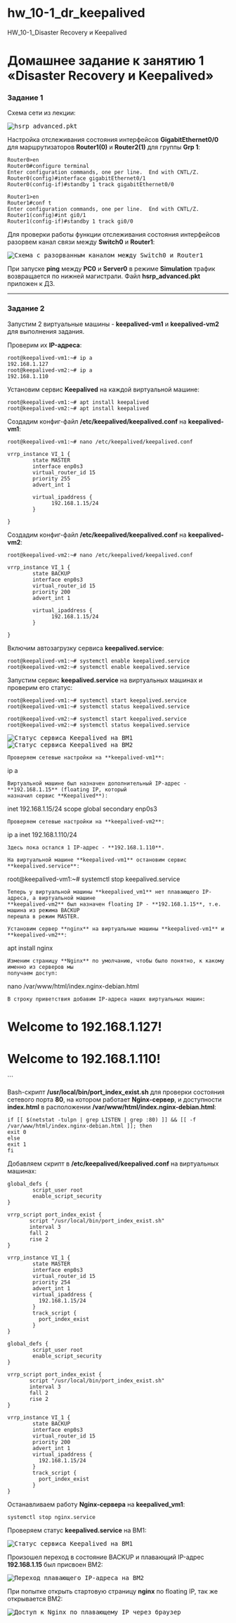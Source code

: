 # hw_10-1_dr_keepalived
HW_10-1_Disaster Recovery и Keepalived

# Домашнее задание к занятию 1 «Disaster Recovery и Keepalived»

### Задание 1

Схема сети из лекции:

<kbd>![hsrp_advanced.pkt](img/hsrp_advanced.pkt.png)</kbd>

Настройка отслеживания состояния интерфейсов **GigabitEthernet0/0** для маршрутизаторов 
**Router1(0)** и **Router2(1)** для группы **Grp 1**:

```
Router0>en
Router0#configure terminal
Enter configuration commands, one per line.  End with CNTL/Z.
Router0(config)#interface gigabitEthernet0/1
Router0(config-if)#standby 1 track gigabitEthernet0/0
```
```
Router1>en
Router1#conf t
Enter configuration commands, one per line.  End with CNTL/Z.
Router1(config)#int gi0/1
Router1(config-if)#standby 1 track gi0/0
```

Для проверки работы функции отслеживания состояния интерфейсов разорвем канал связи между
**Switch0** и **Router1**:

<kbd>![Схема с разорванным каналом между Switch0 и Router1](img/link_terminated.png)</kbd>

При запуске **ping** между **PC0** и **Server0** в режиме **Simulation** трафик возвращается 
по нижней магистрали. Файл **hsrp_advanced.pkt** приложен к ДЗ.

---

### Задание 2

Запустим 2 виртуальные машины - **keepalived-vm1** и **keepalived-vm2** для выполнения задания.

Проверим их **IP-адреса**:
```
root@keepalived-vm1:~# ip a
192.168.1.127
root@keepalived-vm2:~# ip a
192.168.1.110
```
Установим сервис **Keepalived** на каждой виртуальной машине:
```
root@keepalived-vm1:~# apt install keepalived
root@keepalived-vm2:~# apt install keepalived
```
Создадим конфиг-файл **/etc/keepalived/keepalived.conf** на **keepalived-vm1**:
```
root@keepalived-vm1:~# nano /etc/keepalived/keepalived.conf
```
```
vrrp_instance VI_1 {
        state MASTER
        interface enp0s3
        virtual_router_id 15
        priority 255
        advert_int 1

        virtual_ipaddress {
              192.168.1.15/24
        }

}
```
Создадим конфиг-файл **/etc/keepalived/keepalived.conf** на **keepalived-vm2**:
```
root@keepalived-vm2:~# nano /etc/keepalived/keepalived.conf
```
```
vrrp_instance VI_1 {
        state BACKUP
        interface enp0s3
        virtual_router_id 15
        priority 200
        advert_int 1

        virtual_ipaddress {
              192.168.1.15/24
        }

}
```
Включим автозагрузку сервиса **keepalived.service**:
```
root@keepalived-vm1:~# systemctl enable keepalived.service
root@keepalived-vm2:~# systemctl enable keepalived.service
```
Запустим сервис **keepalived.service** на виртуальных машинах и проверим его статус:
```
root@keepalived-vm1:~# systemctl start keepalived.service
root@keepalived-vm1:~# systemctl status keepalived.service

root@keepalived-vm2:~# systemctl start keepalived.service
root@keepalived-vm2:~# systemctl status keepalived.service

```
<kbd>![Статус сервиса Keepalived на ВМ1](img/keepalived_status_vm1.png)</kbd>
<kbd>![Статус сервиса Keepalived на ВМ2](img/keepalived_status_vm2.png)</kbd>
```
Проверяем сетевые настройки на **keepalived-vm1**:
```
ip a
```
Виртуальной машине был назначен дополнительный IP-адрес - **192.168.1.15** (floating IP, который
назначил сервис **Keepalived**):
```
inet 192.168.1.15/24 scope global secondary enp0s3
```
Проверяем сетевые настройки на **keepalived-vm2**:
```
ip a
inet 192.168.1.110/24
```
Здесь пока остался 1 IP-адрес - **192.168.1.110**.

На виртуальной машине **keepalived-vm1** остановим сервис **keepalived.service**:
```
root@keepalived-vm1:~# systemctl stop keepalived.service
```
Теперь у виртуальной машины **keepalived_vm1** нет плавающего IP-адреса, а виртуальной машине
**keepalived-vm2** был назначен floating IP - **192.168.1.15**, т.е. машина из режима BACKUP
перешла в режим MASTER.

Установим сервер **nginx** на виртуальные машины **keepalived-vm1** и **keepalived-vm2**:
```
apt install nginx
```
Изменим страницу **Nginx** по умолчанию, чтобы было понятно, к какому именно из серверов мы
получаем доступ:
```
nano /var/www/html/index.nginx-debian.html
```
В строку приветствия добавим IP-адреса наших виртуальных машин:
```
<h1>Welcome to 192.168.1.127!</h1>
<h1>Welcome to 192.168.1.110!</h1>
```

Bash-скрипт **/usr/local/bin/port_index_exist.sh** для проверки состояния сетевого порта **80**, на котором 
работает **Nginx-сервер**, и доступности **index.html** в расположении **/var/www/html/index.nginx-debian.html**:
```
if [[ $(netstat -tulpn | grep LISTEN | grep :80) ]] && [[ -f /var/www/html/index.nginx-debian.html ]]; then
exit 0
else
exit 1
fi
```

Добавляем скрипт в **/etc/keepalived/keepalived.conf** на виртуальных машинах:
```
global_defs {
        script_user root
        enable_script_security
}

vrrp_script port_index_exist {
       script "/usr/local/bin/port_index_exist.sh"
       interval 3
       fall 2   
       rise 2
}

vrrp_instance VI_1 {
        state MASTER
        interface enp0s3
        virtual_router_id 15
        priority 254
        advert_int 1
        virtual_ipaddress {
          192.168.1.15/24
        }
        track_script {
          port_index_exist
        }
}
```
```
global_defs {
        script_user root
        enable_script_security
}

vrrp_script port_index_exist {
       script "/usr/local/bin/port_index_exist.sh"
       interval 3
       fall 2   
       rise 2
}

vrrp_instance VI_1 {
        state BACKUP
        interface enp0s3
        virtual_router_id 15
        priority 200
        advert_int 1
        virtual_ipaddress {
          192.168.1.15/24
        }
        track_script {
          port_index_exist
        }
}
```
Останавливаем работу **Nginx-сервера** на **keepalived_vm1**:
```
systemctl stop nginx.service
```
Проверяем статус **keepalived.service** на ВМ1:

<kbd>![Статус сервиса Keepalived на ВМ1](img/keepalived_status_vm1_nginx_stopped.png)</kbd>

Произошел переход в состояние BACKUP и плавающий IP-адрес **192.168.1.15** был присвоен ВМ2:

<kbd>![Переход плавающего IP-адреса на ВМ2](img/floating_ip_address_migration_vm2.png)</kbd>

При попытке открыть стартовую страницу **nginx** по floating IP, так же открывается ВМ2:

<kbd>![Доступ к Nginx по плавающему IP через браузер](img/nginx_floating_ip_via_browser.png.png)</kbd>
